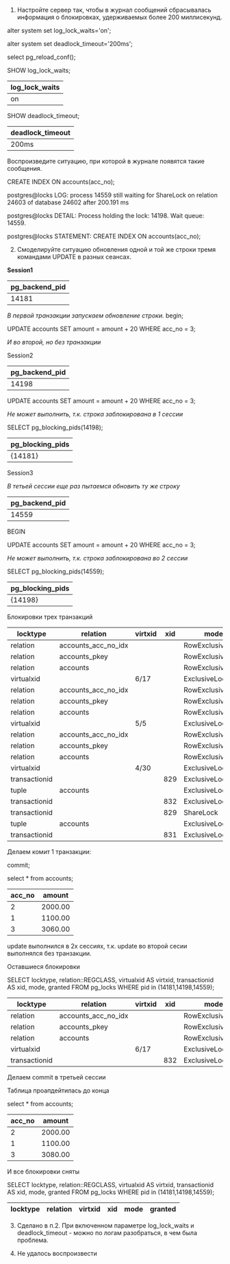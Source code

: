 1. Настройте сервер так, чтобы в журнал сообщений сбрасывалась информация о блокировках, удерживаемых более 200 миллисекунд.

alter system set  log_lock_waits='on';

alter system set deadlock_timeout='200ms';

select pg_reload_conf();

SHOW log_lock_waits;

 log_lock_waits |
----------------|
 on             |

 SHOW deadlock_timeout;

 deadlock_timeout |
------------------|
 200ms            |


Воспроизведите ситуацию, при которой в журнале появятся такие сообщения.

 CREATE INDEX ON accounts(acc_no);

postgres@locks LOG:  process 14559 still waiting for ShareLock on relation 24603 of database 24602 after 200.191 ms

postgres@locks DETAIL:  Process holding the lock: 14198. Wait queue: 14559.

postgres@locks STATEMENT:  CREATE INDEX ON accounts(acc_no);

2. Смоделируйте ситуацию обновления одной и той же строки тремя командами UPDATE в разных сеансах.

**Session1**

 pg_backend_pid |
----------------|
          14181 |

*В первой транзакции запускаем обновление строки.*
begin;

UPDATE accounts SET amount = amount + 20 WHERE acc_no = 3;

*И во второй, но без транзакции*

Session2

 pg_backend_pid  |
-----------------|
          14198  |

UPDATE accounts SET amount = amount + 20 WHERE acc_no = 3;

*Не может выполнить, т.к. строка заблокирована в 1 сессии*

SELECT pg_blocking_pids(14198);

 pg_blocking_pids |
------------------|
 {14181}          |


Session3

*В тетьей сессии еще раз пытаемся обновить ту же строку*

 pg_backend_pid |
----------------|
          14559 |


 BEGIN

 UPDATE accounts SET amount = amount + 20 WHERE acc_no = 3;

 *Не может выполнить, т.к. строка заблокирована во 2 сессии*

SELECT pg_blocking_pids(14559);

 pg_blocking_pids |
------------------|
 {14198}          |



Блокировки трех транзакций

   locktype    |      relation       | virtxid | xid |       mode       | granted
---------------|---------------------|---------|-----|------------------|---------
 relation      | accounts_acc_no_idx |         |     | RowExclusiveLock | t
 relation      | accounts_pkey       |         |     | RowExclusiveLock | t
 relation      | accounts            |         |     | RowExclusiveLock | t
 virtualxid    |                     | 6/17    |     | ExclusiveLock    | t
 relation      | accounts_acc_no_idx |         |     | RowExclusiveLock | t
 relation      | accounts_pkey       |         |     | RowExclusiveLock | t
 relation      | accounts            |         |     | RowExclusiveLock | t
 virtualxid    |                     | 5/5     |     | ExclusiveLock    | t
 relation      | accounts_acc_no_idx |         |     | RowExclusiveLock | t
 relation      | accounts_pkey       |         |     | RowExclusiveLock | t
 relation      | accounts            |         |     | RowExclusiveLock | t
 virtualxid    |                     | 4/30    |     | ExclusiveLock    | t
 transactionid |                     |         | 829 | ExclusiveLock    | t
 tuple         | accounts            |         |     | ExclusiveLock    | f
 transactionid |                     |         | 832 | ExclusiveLock    | t
 transactionid |                     |         | 829 | ShareLock        | f
 tuple         | accounts            |         |     | ExclusiveLock    | t
 transactionid |                     |         | 831 | ExclusiveLock    | t


Делаем комит 1 транзакции:

commit;

select * from accounts;

 acc_no | amount
 -------|----------
      2 | 2000.00
      1 | 1100.00
      3 | 3060.00

update выполнился в 2х сессиях, т.к. update во второй сесии выполнялся без транзакции.

Оставшиеся блокировки

SELECT locktype, relation::REGCLASS, virtualxid AS virtxid, transactionid AS xid, mode, granted FROM pg_locks WHERE pid in (14181,14198,14559);

   locktype    |      relation       | virtxid | xid |       mode       | granted
---------------|---------------------|---------|-----|------------------|---------
 relation      | accounts_acc_no_idx |         |     | RowExclusiveLock | t
 relation      | accounts_pkey       |         |     | RowExclusiveLock | t
 relation      | accounts            |         |     | RowExclusiveLock | t
 virtualxid    |                     | 6/17    |     | ExclusiveLock    | t
 transactionid |                     |         | 832 | ExclusiveLock    |


 Делаем commit в третьей сессии

 Таблица проапдейтилась до конца

 select * from accounts;

 acc_no | amount
--------|---------
      2 | 2000.00
      1 | 1100.00
      3 | 3080.00
И все блокировки сняты

SELECT locktype, relation::REGCLASS, virtualxid AS virtxid, transactionid AS xid, mode, granted FROM pg_locks WHERE pid in (14181,14198,14559);

 locktype | relation | virtxid | xid | mode | granted
----------|----------|---------|-----|------|---------

3. Сделано в п.2. При включенном  параметре   log_lock_waits и deadlock_timeout - можно по логам разобраться, в чем была проблема.

4. Не удалось воспроизвести
